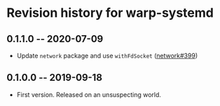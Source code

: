 # Revision history for warp-systemd

## 0.1.1.0 -- 2020-07-09

 * Update `network` package and use `withFdSocket` ([network#399](https://github.com/haskell/network/pull/399))

## 0.1.0.0 -- 2019-09-18

 * First version. Released on an unsuspecting world.
